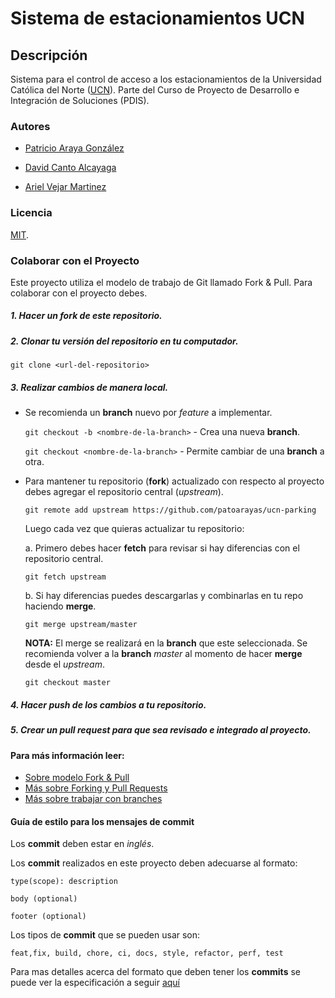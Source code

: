 # Sistema de estacionamientos UCN

## Descripción
Sistema para el control de acceso a los estacionamientos de la Universidad Católica del Norte ([UCN](https://www.ucn.cl)). Parte del Curso de Proyecto de Desarrollo e Integración de Soluciones (PDIS).

### Autores

- <a href="mailto:patricio.araya@alumnos.ucn.cl">Patricio Araya González </a>

- <a href="mailto:david.canto@alumnos.ucn.cl">David Canto Alcayaga</a>

- <a href="mailto:ariel.vejar@live.cl">Ariel Vejar Martinez</a>

### Licencia
[MIT](./LICENSE).

### Colaborar con el Proyecto
Este proyecto utiliza el modelo de trabajo de Git llamado Fork & Pull. Para colaborar con el proyecto debes.

##### 1. Hacer un **fork** de este repositorio.

##### 2. **Clonar** *tu* versión del repositorio en tu computador.
`git clone <url-del-repositorio>`
  
##### 3. Realizar cambios de manera local.
- Se recomienda un **branch** nuevo por *feature* a implementar.

    `git checkout -b <nombre-de-la-branch>` - Crea una nueva **branch**.

    `git checkout <nombre-de-la-branch>` - Permite cambiar de una **branch** a otra.

- Para mantener tu repositorio (**fork**) actualizado con respecto al proyecto debes agregar el repositorio central (*upstream*).

    `git remote add upstream https://github.com/patoarayas/ucn-parking`

    Luego cada vez que quieras actualizar tu repositorio:
    
    a. Primero debes hacer **fetch** para revisar si hay diferencias con el repositorio central.

    `git fetch upstream`

    b. Si hay diferencias puedes descargarlas y combinarlas en tu repo haciendo **merge**.

    `git merge upstream/master`

    **NOTA:**
    El merge se realizará en la **branch** que este seleccionada. Se recomienda volver a la **branch** *master* al momento de hacer **merge** desde el *upstream*.

    `git checkout master`

##### 4. Hacer **push** de los cambios a tu repositorio.

##### 5. Crear un **pull request** para que sea revisado e integrado al proyecto.

#### Para más información leer:
- [Sobre modelo Fork & Pull](https://reflectoring.io/github-fork-and-pull/)
- [Más sobre Forking y Pull Requests](https://guides.github.com/activities/forking/)
- [Más sobre trabajar con branches](https://guides.github.com/introduction/flow/)

#### Guía de estilo para los mensajes de commit
Los **commit** deben estar en *inglés*.

Los **commit** realizados en este proyecto deben adecuarse al formato:
```
type(scope): description

body (optional)

footer (optional)
```

Los tipos de **commit** que se pueden usar son:
```
feat,fix, build, chore, ci, docs, style, refactor, perf, test
```

Para mas detalles acerca del formato que deben tener los **commits** se puede ver la especificación a seguir [aquí](https://www.conventionalcommits.org/en/v1.0.0/)
